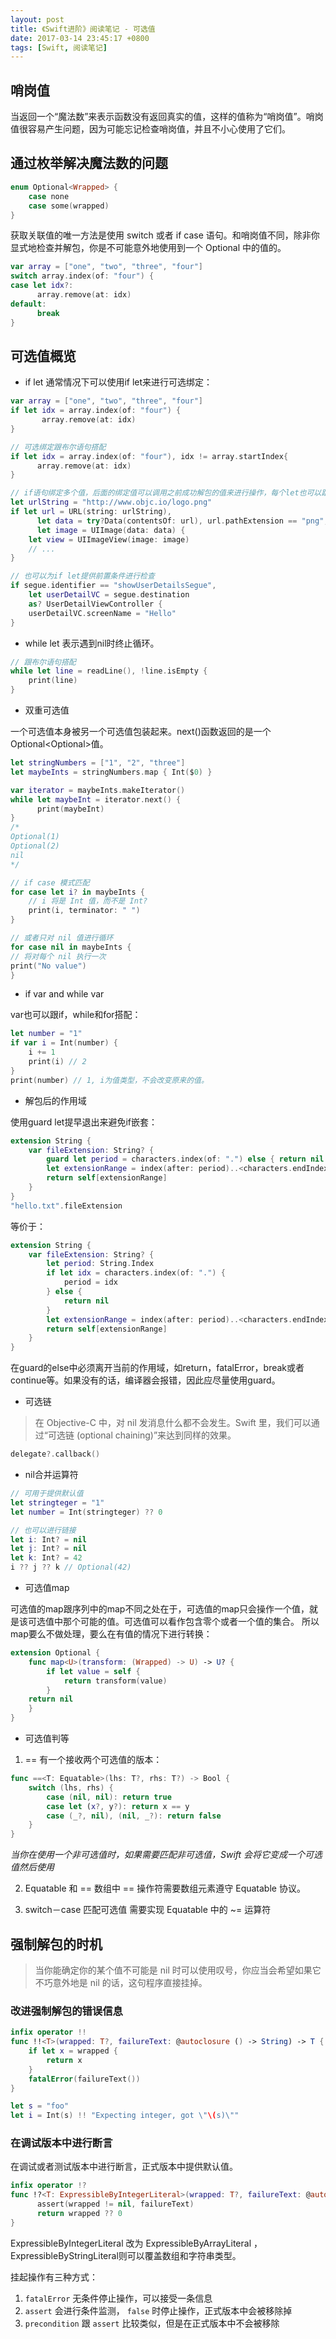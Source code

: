 ```yaml
---
layout: post
title: 《Swift进阶》阅读笔记 - 可选值
date: 2017-03-14 23:45:17 +0800
tags: [Swift, 阅读笔记]
---
```


## 哨岗值

当返回一个“魔法数”来表示函数没有返回真实的值，这样的值称为“哨岗值”。哨岗值很容易产生问题，因为可能忘记检查哨岗值，并且不小心使用了它们。

## 通过枚举解决魔法数的问题

```Swift
enum Optional<Wrapped> {
    case none
    case some(wrapped)
}
```

获取关联值的唯一方法是使用 switch 或者 if case 语句。和哨岗值不同，除非你显式地检查并解包，你是不可能意外地使用到一个 Optional 中的值的。

```Swift
var array = ["one", "two", "three", "four"]
switch array.index(of: "four") {
case let idx?:
	  array.remove(at: idx)
default:
	  break
}
```

## 可选值概览

* if let
通常情况下可以使用if let来进行可选绑定：

```Swift
var array = ["one", "two", "three", "four"]
if let idx = array.index(of: "four") {
	   array.remove(at: idx)
}

// 可选绑定跟布尔语句搭配
if let idx = array.index(of: "four"), idx != array.startIndex{
	  array.remove(at: idx)
}

// if语句绑定多个值，后面的绑定值可以调用之前成功解包的值来进行操作，每个let也可以跟一个布尔语句绑定
let urlString = "http://www.objc.io/logo.png"
if let url = URL(string: urlString),
	  let data = try?Data(contentsOf: url), url.pathExtension == "png",
	  let image = UIImage(data: data) {
    let view = UIImageView(image: image)
	// ...
}

// 也可以为if let提供前置条件进行检查
if segue.identifier == "showUserDetailsSegue",
	let userDetailVC = segue.destination
	as? UserDetailViewController {
	userDetailVC.screenName = "Hello"
}
``` 

* while let
表示遇到nil时终止循环。

```Swift
// 跟布尔语句搭配
while let line = readLine(), !line.isEmpty {
	print(line)
}
```

* 双重可选值

一个可选值本身被另一个可选值包装起来。next()函数返回的是一个Optional<Optional<Int>>值。

```Swift
let stringNumbers = ["1", "2", "three"]
let maybeInts = stringNumbers.map { Int($0) }

var iterator = maybeInts.makeIterator()
while let maybeInt = iterator.next() {
	  print(maybeInt)
}
/*
Optional(1)
Optional(2)
nil
*/

// if case 模式匹配
for case let i? in maybeInts {
	// i 将是 Int 值，而不是 Int?
	print(i, terminator: " ")
}

// 或者只对 nil 值进行循环
for case nil in maybeInts {
// 将对每个 nil 执行一次
print("No value")
}
```

* if var and while var

var也可以跟if，while和for搭配：

```Swift
let number = "1"
if var i = Int(number) {
	i += 1
	print(i) // 2
}
print(number) // 1, i为值类型，不会改变原来的值。
```

* 解包后的作用域

使用guard let提早退出来避免if嵌套：

```Swift
extension String {
	var fileExtension: String? {
		guard let period = characters.index(of: ".") else { return nil }
		let extensionRange = index(after: period)..<characters.endIndex
		return self[extensionRange]
	}
}
"hello.txt".fileExtension
```

等价于：

```Swift
extension String {
	var fileExtension: String? {
		let period: String.Index
		if let idx = characters.index(of: ".") {
			period = idx
		} else {
			return nil
		}
		let extensionRange = index(after: period)..<characters.endIndex
		return self[extensionRange]
	}
}
```

在guard的else中必须离开当前的作用域，如return，fatalError，break或者continue等。如果没有的话，编译器会报错，因此应尽量使用guard。

* 可选链

> 在 Objective-C 中，对 nil 发消息什么都不会发生。Swift 里，我们可以通过“可选链 (optional chaining)”来达到同样的效果。

```Swift
delegate?.callback()
```

* nil合并运算符

```Swift
// 可用于提供默认值
let stringteger = "1"
let number = Int(stringteger) ?? 0

// 也可以进行链接
let i: Int? = nil
let j: Int? = nil
let k: Int? = 42
i ?? j ?? k // Optional(42) 
```

* 可选值map

可选值的map跟序列中的map不同之处在于，可选值的map只会操作一个值，就是该可选值中那个可能的值。可选值可以看作包含零个或者一个值的集合。
所以map要么不做处理，要么在有值的情况下进行转换：

```Swift
extension Optional {
    func map<U>(transform: (Wrapped) -> U) -> U? {
        if let value = self {
            return transform(value)
        }
    return nil
    }
}
```

* 可选值判等

1. == 有一个接收两个可选值的版本：

```Swift
func ==<T: Equatable>(lhs: T?, rhs: T?) -> Bool {
    switch (lhs, rhs) {
        case (nil, nil): return true
        case let (x?, y?): return x == y
        case (_?, nil), (nil, _?): return false
    }
}
```

*当你在使用一个非可选值时，如果需要匹配非可选值，Swift 会将它变成一个可选值然后使用*

2. Equatable 和 ==
数组中 == 操作符需要数组元素遵守 Equatable 协议。

3. switch－case 匹配可选值
需要实现 Equatable 中的 ~= 运算符

## 强制解包的时机

> 当你能确定你的某个值不可能是 nil 时可以使用叹号，你应当会希望如果它不巧意外地是 nil 的话，这句程序直接挂掉。

### 改进强制解包的错误信息

```Swift
infix operator !!
func !!<T>(wrapped: T?, failureText: @autoclosure () -> String) -> T {
	if let x = wrapped {
		return x
	}
	fatalError(failureText())
}

let s = "foo"
let i = Int(s) !! "Expecting integer, got \"\(s)\""
```

### 在调试版本中进行断言

在调试或者测试版本中进行断言，正式版本中提供默认值。

```Swift
infix operator !?
func !?<T: ExpressibleByIntegerLiteral>(wrapped: T?, failureText: @autoclosure () -> String) -> T {
	  assert(wrapped != nil, failureText)
	  return wrapped ?? 0
}
```

ExpressibleByIntegerLiteral 改为 ExpressibleByArrayLiteral ，ExpressibleByStringLiteral则可以覆盖数组和字符串类型。

挂起操作有三种方式：
1. `fatalError` 无条件停止操作，可以接受一条信息
2. `assert` 会进行条件监测， `false` 时停止操作，正式版本中会被移除掉
3. `precondition` 跟 `assert` 比较类似，但是在正式版本中不会被移除